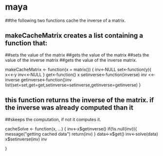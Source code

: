 maya
====

##the following two functions cache the inverse of a matrix.

## makeCacheMatrix creates a list containing a function that:
##sets the value of the matrix
##gets the value of the matrix
##sets the value of the inverse matrix
##gets the value of the inverse matrix.


makeCacheMatrix <- function(x = matrix()) {
  inv<-NULL
  set<-function(y){
    x<<-y
    inv<<-NULL
  }
  get<-function() x
  setinverse<-function(inverse) inv <<-inverse
  getinverse<-function()inv
  list(set=set,get=get,setinverse=setinverse,getinverse=getinverse)
}


## this function returns the inverse of the matrix. if the inverse was already computed than it
##skeeps the computation, if not it computes it.

cacheSolve <- function(x, ...) {
  inv<-x$getinverse()
  if(!is.null(inv)){
    message("getting cached data")
    return(inv)
  }
  data<-x$get()
  inv<-solve(data)
  x$setinverse(inv)
  inv
        
}
